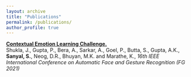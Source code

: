 ```yaml
---
layout: archive
title: "Publications"
permalink: /publications/
author_profile: true
---
```


<b>[Contextual Emotion Learning Challenge.](https://drive.google.com/file/d/1YtmvDchZphCRtUxu0Cfao9L8skNeIO4k/view?usp=sharing)</b> <br>
Shukla, J., Gupta, P., Bera, A., Sarkar, A., Goel, P., Butta, S., Gupta, A.K., **Sanyal, S.**, Neog, D.R., Bhuyan, M.K. and Marathe, K., <i>16th IEEE International Conference on Automatic Face and Gesture Recognition (FG 2021)</i>
